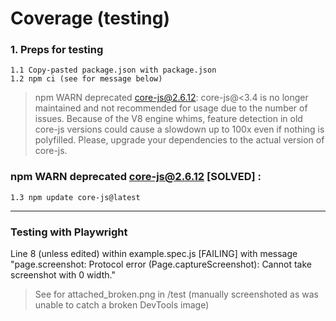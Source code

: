 # Coverage (testing)

### 1. Preps for testing

    1.1 Copy-pasted package.json with package.json
    1.2 npm ci (see for message below)
> npm WARN deprecated core-js@2.6.12: core-js@<3.4 is no longer maintained and not recommended for usage due to the number of issues. Because of the V8 engine whims, feature detection in old core-js versions could cause a slowdown up to 100x even if nothing is polyfilled. Please, upgrade your dependencies to the actual version of core-js.

### npm WARN deprecated core-js@2.6.12 [SOLVED] :

    1.3 npm update core-js@latest

---

### Testing with Playwright

Line 8 (unless edited) within example.spec.js [FAILING] with message "page.screenshot: Protocol error (Page.captureScreenshot): Cannot take screenshot with 0 width."

> See for attached_broken.png in /test (manually screenshoted as was unable to catch a broken DevTools image)


